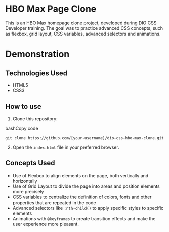 # HBO Max Page Clone

This is an HBO Max homepage clone project, developed during DIO CSS Developer training. The goal was to practice advanced CSS concepts, such as flexbox, grid layout, CSS variables, advanced selectors and animations.


# Demonstration
## Technologies Used

- HTML5
- CSS3

## How to use

1. Clone this repository:

bashCopy code

`git clone https://github.com/[your-username]/dio-css-hbo-max-clone.git`

2. Open the `index.html` file in your preferred browser.

## Concepts Used

- Use of Flexbox to align elements on the page, both vertically and horizontally
- Use of Grid Layout to divide the page into areas and position elements more precisely
- CSS variables to centralize the definition of colors, fonts and other properties that are repeated in the code
- Advanced selectors like `:nth-child()` to apply specific styles to specific elements
- Animations with `@keyframes` to create transition effects and make the user experience more pleasant.